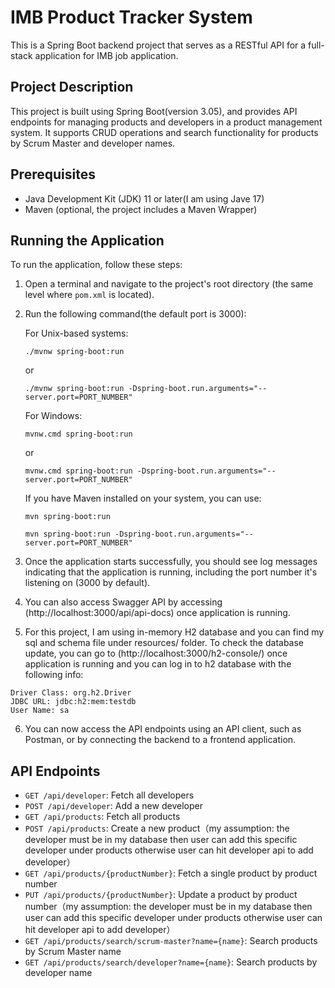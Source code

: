 # IMB Product Tracker System

This is a Spring Boot backend project that serves as a RESTful API for a full-stack application for IMB job application.

## Project Description

This project is built using Spring Boot(version 3.05), and provides API endpoints for managing products and developers in a product management system. It supports CRUD operations and search functionality for products by Scrum Master and developer names.

## Prerequisites

- Java Development Kit (JDK) 11 or later(I am using Jave 17)
- Maven (optional, the project includes a Maven Wrapper)

## Running the Application

To run the application, follow these steps:

1. Open a terminal and navigate to the project's root directory (the same level where `pom.xml` is located).

2. Run the following command(the default port is 3000):

   For Unix-based systems:
   ```
   ./mvnw spring-boot:run
   ```
   or
   ```
   ./mvnw spring-boot:run -Dspring-boot.run.arguments="--server.port=PORT_NUMBER"
   ```

   For Windows:
   ```
   mvnw.cmd spring-boot:run
   ```
   or
   ```
   mvnw.cmd spring-boot:run -Dspring-boot.run.arguments="--server.port=PORT_NUMBER"
   ```

   If you have Maven installed on your system, you can use:
    ```
    mvn spring-boot:run
    ```
    ```
    mvn spring-boot:run -Dspring-boot.run.arguments="--server.port=PORT_NUMBER"
    ```

3. Once the application starts successfully, you should see log messages indicating that the application is running, including the port number it's listening on (3000 by default).

4. You can also access Swagger API by accessing (http://localhost:3000/api/api-docs) once application is running.

5. For this project, I am using in-memory H2 database and you can find my sql and schema file under resources/ folder. To check the database update, you can go to (http://localhost:3000/h2-console/) once application is running and you can log in to h2 database with the following info:

```
Driver Class: org.h2.Driver
JDBC URL: jdbc:h2:mem:testdb
User Name: sa
```

6. You can now access the API endpoints using an API client, such as Postman, or by connecting the backend to a frontend application.

## API Endpoints
- `GET /api/developer`: Fetch all developers
- `POST /api/developer`: Add a new developer
- `GET /api/products`: Fetch all products
- `POST /api/products`: Create a new product（my assumption: the developer must be in my database then user can add this specific developer under products otherwise user can hit developer api to add developer）
- `GET /api/products/{productNumber}`: Fetch a single product by product number
- `PUT /api/products/{productNumber}`: Update a product by product number（my assumption: the developer must be in my database then user can add this specific developer under products otherwise user can hit developer api to add developer）
- `GET /api/products/search/scrum-master?name={name}`: Search products by Scrum Master name
- `GET /api/products/search/developer?name={name}`: Search products by developer name


